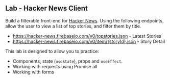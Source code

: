 ## Lab - Hacker News Client

Build a filterable front-end for [Hacker News](https://news.ycombinator.com/). Using the following endpoints, allow the user to view a list of top stories, and filter them by title.

- https://hacker-news.firebaseio.com/v0/topstories.json - Latest Stories
- https://hacker-news.firebaseio.com/v0/item/{storyId}.json - Story Detail

This lab is designed to allow you to practice:

- Components, state (`useState`), props and `useEffect`.
- Working with requests using Promise.all
- Working with forms
